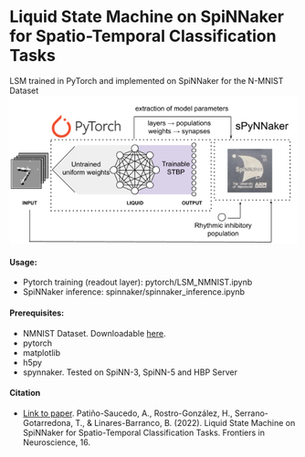 # Liquid State Machine on SpiNNaker for Spatio-Temporal Classification Tasks
 LSM trained in PyTorch and implemented on SpiNNaker for the N-MNIST Dataset
 ![g](lsm.png)
 
 
 
#### Usage: 
- Pytorch training (readout layer): pytorch/LSM_NMNIST.ipynb
- SpiNNaker inference: spinnaker/spinnaker_inference.ipynb

#### Prerequisites: 
- NMNIST Dataset. Downloadable [here](https://drive.google.com/drive/folders/1XkqIHMioy4fmbTgJ__x4bjN_YWs9XU4a?usp=sharing).
- pytorch
- matplotlib
- h5py
- spynnaker. Tested on SpiNN-3, SpiNN-5 and HBP Server

#### Citation
- [Link to paper](https://www.frontiersin.org/articles/10.3389/fnins.2022.819063/full). Patiño-Saucedo, A., Rostro-González, H., Serrano-Gotarredona, T., & Linares-Barranco, B. (2022). Liquid State Machine on SpiNNaker for Spatio-Temporal Classification Tasks. Frontiers in Neuroscience, 16. 
